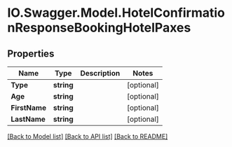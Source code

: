 # IO.Swagger.Model.HotelConfirmationResponseBookingHotelPaxes
## Properties

Name | Type | Description | Notes
------------ | ------------- | ------------- | -------------
**Type** | **string** |  | [optional] 
**Age** | **string** |  | [optional] 
**FirstName** | **string** |  | [optional] 
**LastName** | **string** |  | [optional] 

[[Back to Model list]](../README.md#documentation-for-models) [[Back to API list]](../README.md#documentation-for-api-endpoints) [[Back to README]](../README.md)

